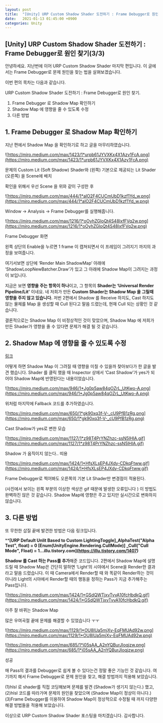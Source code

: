```yaml
---
layout: post
title:  "[Unity] URP Custom Shadow Shader 도전하기 : Frame Debugger로 원인 찾기(3/3)"
date:   2021-01-13 01:45:00 +0900
categories: Unity
---
```

## [Unity] URP Custom Shadow Shader 도전하기 : Frame Debugger로 원인 찾기(3/3)

안녕하세요. 지난번에 이어 URP Custom Shadow Shader 마지막 편입니다. 이 글에서는 Frame Debugger로 문제 원인을 찾는 법을 살펴보겠습니다.

이번 편의 목차는 다음과 같습니다.

URP Custom Shadow Shader 도전하기 : Frame Debugger로 원인 찾기.

1. Frame Debugger 로 Shadow Map 확인하기
2. Shadow Map 에 영향을 줄 수 있도록 수정
3. 다른 방법

## **1. Frame Debugger 로 Shadow Map 확인하기**

지난 편에서 Shadow Map 을 확인하기로 하고 글을 마무리하였습니다.

![https://miro.medium.com/max/1423/1*urpb61JYVXKx4X1Azy1FcA.png](https://miro.medium.com/max/1423/1*urpb61JYVXKx4X1Azy1FcA.png)

문제의 Custom Lit (Soft Shadow) Shader와 (왼쪽) 기본으로 제공되는 Lit Shader (오른쪽) 을 Scene에 배치

확인을 위해서 우선 Scene 을 위와 같이 구성한 후

![https://miro.medium.com/max/444/1*aIO2F4CUCmUbD1kzf1Yd_w.png](https://miro.medium.com/max/444/1*aIO2F4CUCmUbD1kzf1Yd_w.png)

Window -> Analysis -> Frame Debugger를 실행해줍니다.

![https://miro.medium.com/max/1216/1*oOyhZGloQt4S48lxfFVq2w.png](https://miro.medium.com/max/1216/1*oOyhZGloQt4S48lxfFVq2w.png)

Frame Debugger 화면

왼쪽 상단의 Enable을 누르면 1 frame 이 캡쳐되면서 이 프레임이 그려지기 까지의 과정을 보여줍니다.

여기서보면 상단에 ‘Render Main ShadowMap’ 아래에 ‘ShadowLoopNewBatcher.Draw’가 있고 그 아래에 Shadow Map이 그려지는 과정이 보입니다.

지금은 보면 **영향을 주는 항목이 하나**이고, 그 항목의 **Shader는 ‘Universal Render Pipeline/Lit’** 이네요. 네 저희가 만든 **Custom Shader는 Shadow Map 을 그릴때 영향을 주지 않고 있습니다.** 저번 2편에서 Shadow 를 Receive 하지도, Cast 하지도 않는 물체를 Map 을 생성할 때 Cull 된다고 말씀 드렸는데, 현재 Cull 되는 상황인 것 같습니다.

결론적으로는 Shadow Map 이 비정상적인 것이 맞았으며, Shadow Map 에 저희가 만든 Shader가 영향을 줄 수 있다면 문제가 해결 될 것 같습니다.

## **2. Shadow Map 에 영향을 줄 수 있도록 수정**

[링크](https://baramlife.tistory.com/1)

어떻게 하면 Shadow Map 이 그려질 때 영향을 미칠 수 있을까 찾아보다가 한 글을 발견 했습니다. Shader 를 클릭 했을 때 Inspector 상에서 ‘Cast Shadow’가 yes가 되어야 Shadow Map에 반영된다는 내용이었습니다.

![https://miro.medium.com/max/946/1*Jg0p5aw84qOZrL_UtKwo-A.png](https://miro.medium.com/max/946/1*Jg0p5aw84qOZrL_UtKwo-A.png)

위처럼 마지막에 Fallback 코드를 추가하였습니다.

![https://miro.medium.com/max/650/1*gk90xq3f-V-_cU9PfB1zRg.png](https://miro.medium.com/max/650/1*gk90xq3f-V-_cU9PfB1zRg.png)

Cast Shadow가 yes로 변한 모습

![https://miro.medium.com/max/1127/1*z98T4PrYNZhzc-ssN5lHIA.gif](https://miro.medium.com/max/1127/1*z98T4PrYNZhzc-ssN5lHIA.gif)

Shadow 가 움직이지 않는다.. 띠용

![https://miro.medium.com/max/1424/1*HfsXLsEP4JXdy-CDkqFtww.gif](https://miro.medium.com/max/1424/1*HfsXLsEP4JXdy-CDkqFtww.gif)

Frame Debugger로 찍어봐도 오른쪽의 기본 Lit Shader만 변경점이 적용된다.

(사진에서 보이는 왼쪽 부분의 이상한 색상은 gif 때문에 발생한 오류입니다 ) 이 방법도 완벽하진 않은 것 같습니다. Shadow Map에 영향은 주고 있지만 실시간으로 변화하지 않습니다.

## **3. 다른 방법**

또 무한한 삽질 끝에 발견한 방법은 다음 링크입니다.

****[URP Default Unlit Based to Custom LightingToggle]_AlphaTest("Alpha Test", float) = 0 [Enum(UnityEngine.Rendering.CullMode)] _Cull("Cull Mode", Float) = 1…illu.tistory.com](https://illu.tistory.com/1407)**

**Shadow 를 Cast 하는 Pass를 추가**해준 코드입니다. 2편에서 Shadow Map에 설명드릴 때 Shadow Map은 간단히 말하면 ‘Light’의 시야에서 Scene을 Render한 결과라고 말씀 드렸습니다. 이 때 Camera에서 Render할 때 와 똑같이 Render하는 것이 아니라 Light의 시야에서 Render할 때의 행동을 정하는 Pass가 지금 추가해주는 Pass입니다.


![https://miro.medium.com/max/1424/1*GSdQWTjxvTvvA10fcHbdkQ.gif](https://miro.medium.com/max/1424/1*GSdQWTjxvTvvA10fcHbdkQ.gif)

아주 잘 바뀌는 Shadow Map

많은 우여곡절 끝에 문제를 해결할 수 있었습니다 ㅜㅜ

![https://miro.medium.com/max/1129/1*OU8IUa5mjXv-EqFMUAd92w.png](https://miro.medium.com/max/1129/1*OU8IUa5mjXv-EqFMUAd92w.png)

![https://miro.medium.com/max/685/1*i05sAA_A2nYQBurJIoqjzw.png](https://miro.medium.com/max/685/1*i05sAA_A2nYQBurJIoqjzw.png)

성공

매 Pass의 결과를 Debugger로 쉽게 볼 수 있다는건 정말 좋은 기능인 것 같습니다. 여기까지 해서 Frame Debugger로 문제 원인을 찾고, 해결 방법까지 적용해 보았습니다.

(1)hlsl 로 shader를 직접 코딩해보며 문제를 발견 (Shadow가 생기지 않는다.) 했고,   
(2)hlsl 코드를 따라가며 문제의 원인을 찾았으며 (Shadow Map이 정상이 아니다.)   
(3)Frame Debugger를 이용하여 Shadow Map이 정상적으로 수정될 때 까지 다양한 해결 방법들을 적용해 보았습니다.  

이상으로 URP Custom Shadow Shader 포스팅을 마치겠습니다. 감사합니다.